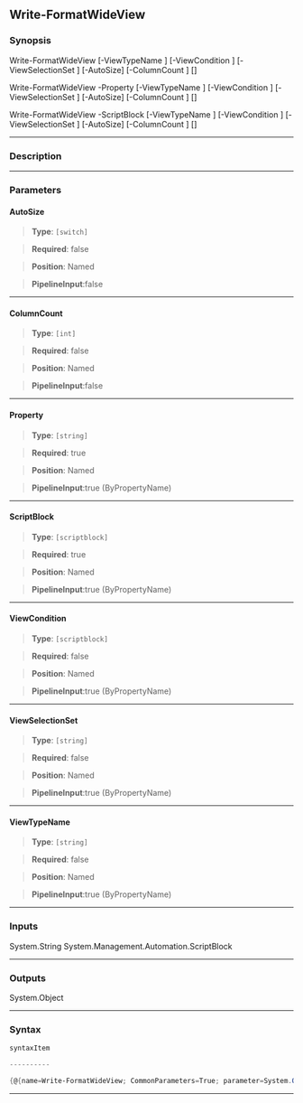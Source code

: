 
Write-FormatWideView
--------------------
### Synopsis

Write-FormatWideView [-ViewTypeName <string>] [-ViewCondition <scriptblock>] [-ViewSelectionSet <string>] [-AutoSize] [-ColumnCount <int>] [<CommonParameters>]

Write-FormatWideView -Property <string> [-ViewTypeName <string>] [-ViewCondition <scriptblock>] [-ViewSelectionSet <string>] [-AutoSize] [-ColumnCount <int>] [<CommonParameters>]

Write-FormatWideView -ScriptBlock <scriptblock> [-ViewTypeName <string>] [-ViewCondition <scriptblock>] [-ViewSelectionSet <string>] [-AutoSize] [-ColumnCount <int>] [<CommonParameters>]


---
### Description
---
### Parameters
#### **AutoSize**

> **Type**: ```[switch]```

> **Required**: false

> **Position**: Named

> **PipelineInput**:false



---
#### **ColumnCount**

> **Type**: ```[int]```

> **Required**: false

> **Position**: Named

> **PipelineInput**:false



---
#### **Property**

> **Type**: ```[string]```

> **Required**: true

> **Position**: Named

> **PipelineInput**:true (ByPropertyName)



---
#### **ScriptBlock**

> **Type**: ```[scriptblock]```

> **Required**: true

> **Position**: Named

> **PipelineInput**:true (ByPropertyName)



---
#### **ViewCondition**

> **Type**: ```[scriptblock]```

> **Required**: false

> **Position**: Named

> **PipelineInput**:true (ByPropertyName)



---
#### **ViewSelectionSet**

> **Type**: ```[string]```

> **Required**: false

> **Position**: Named

> **PipelineInput**:true (ByPropertyName)



---
#### **ViewTypeName**

> **Type**: ```[string]```

> **Required**: false

> **Position**: Named

> **PipelineInput**:true (ByPropertyName)



---
### Inputs
System.String
System.Management.Automation.ScriptBlock


---
### Outputs
System.Object


---
### Syntax
```PowerShell
syntaxItem
```
```PowerShell
----------
```
```PowerShell
{@{name=Write-FormatWideView; CommonParameters=True; parameter=System.Object[]}, @{name=Write-FormatWideView; CommonPar…
```
---


